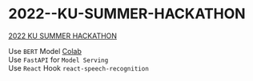 # 2022--KU-SUMMER-HACKATHON
[2022 KU SUMMER HACKATHON](https://github.com/injoonH/2022-ku-summer-hackathon)  
  

Use `BERT` Model [Colab](https://colab.research.google.com/drive/1pA8p44I-Qe1vcmws8sU5iLdtqT8Yp2w5?usp=sharing)  
Use `FastAPI` for `Model Serving`  
Use `React` Hook `react-speech-recognition`
